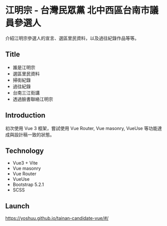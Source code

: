 # 江明宗 - 台灣民眾黨 北中西區台南市議員參選人

介紹江明宗參選人的宣言、選區里民資料，以及過往紀錄作品等等。

## Title
* 誰是江明宗
* 選區里民資料
* 掃街紀錄
* 過往紀錄
* 台南三江街講
* 透過臉書聯絡江明宗

## Introduction

初次使用 Vue 3 框架，嘗試使用 Vue Router, Vue masonry, VueUse 等功能達成與設計稿一致的狀態。

## Technology

* Vue3 + Vite
* Vue masonry
* Vue Router
* VueUse
* Bootstrap 5.2.1
* SCSS

## Launch

https://yoshuu.github.io/tainan-candidate-vue/#/

